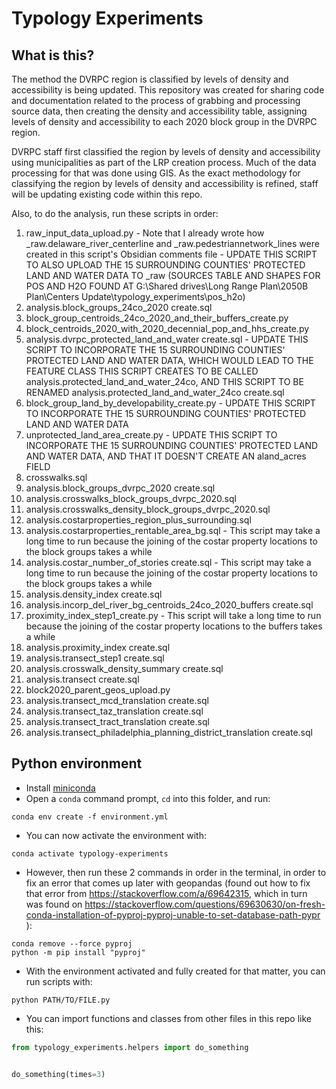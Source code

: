 # Typology Experiments

## What is this?

The method the DVRPC region is classified by levels of density and accessibility is being updated. This repository was created for sharing code and documentation related to the process of grabbing and processing source data, then creating the density and accessibility table, assigning levels of density and accessibility to each 2020 block group in the DVRPC region.

DVRPC staff first classified the region by levels of density and accessibility using municipalities as part of the LRP creation process. Much of the data processing for that was done using GIS. As the exact methodology for classifying the region by levels of density and accessibility is refined, staff will be updating existing code within this repo.

Also, to do the analysis, run these scripts in order:
1. raw_input_data_upload.py - Note that I already wrote how _raw.delaware_river_centerline and _raw.pedestriannetwork_lines were created in this script's Obsidian comments file - UPDATE THIS SCRIPT TO ALSO UPLOAD THE 15 SURROUNDING COUNTIES' PROTECTED LAND AND WATER DATA TO _raw (SOURCES TABLE AND SHAPES FOR POS AND H2O FOUND AT G:\Shared drives\Long Range Plan\2050B Plan\Centers Update\typology_experiments\pos_h2o)
2. analysis.block_groups_24co_2020 create.sql
3. block_group_centroids_24co_2020_and_their_buffers_create.py
4. block_centroids_2020_with_2020_decennial_pop_and_hhs_create.py
5. analysis.dvrpc_protected_land_and_water create.sql - UPDATE THIS SCRIPT TO INCORPORATE THE 15 SURROUNDING COUNTIES' PROTECTED LAND AND WATER DATA, WHICH WOULD LEAD TO THE FEATURE CLASS THIS SCRIPT CREATES TO BE CALLED analysis.protected_land_and_water_24co, AND THIS SCRIPT TO BE RENAMED analysis.protected_land_and_water_24co create.sql
6. block_group_land_by_developability_create.py - UPDATE THIS SCRIPT TO INCORPORATE THE 15 SURROUNDING COUNTIES' PROTECTED LAND AND WATER DATA
7. unprotected_land_area_create.py - UPDATE THIS SCRIPT TO INCORPORATE THE 15 SURROUNDING COUNTIES' PROTECTED LAND AND WATER DATA, AND THAT IT DOESN'T CREATE AN aland_acres FIELD
8. crosswalks.sql
9. analysis.block_groups_dvrpc_2020 create.sql
10. analysis.crosswalks_block_groups_dvrpc_2020.sql
11. analysis.crosswalks_density_block_groups_dvrpc_2020.sql
12. analysis.costarproperties_region_plus_surrounding.sql
13. analysis.costarproperties_rentable_area_bg.sql - This script may take a long time to run because the joining of the costar property locations to the block groups takes a while
14. analysis.costar_number_of_stories create.sql - This script may take a long time to run because the joining of the costar property locations to the block groups takes a while
15. analysis.density_index create.sql
16. analysis.incorp_del_river_bg_centroids_24co_2020_buffers create.sql
17. proximity_index_step1_create.py - This script will take a long time to run because the joining of the costar property locations to the buffers takes a while
18. analysis.proximity_index create.sql
19. analysis.transect_step1 create.sql
20. analysis.crosswalk_density_summary create.sql
21. analysis.transect create.sql
22. block2020_parent_geos_upload.py
23. analysis.transect_mcd_translation create.sql
24. analysis.transect_taz_translation create.sql
25. analysis.transect_tract_translation create.sql
26. analysis.transect_philadelphia_planning_district_translation create.sql

## Python environment

- Install [miniconda](https://docs.conda.io/en/latest/miniconda.html)
- Open a `conda` command prompt, `cd` into this folder, and run:

```
conda env create -f environment.yml
```

- You can now activate the environment with:

```
conda activate typology-experiments
```

- However, then run these 2 commands in order in the terminal, in order to fix an error that comes up later with geopandas (found out how to fix that error from https://stackoverflow.com/a/69642315, which in turn was found on https://stackoverflow.com/questions/69630630/on-fresh-conda-installation-of-pyproj-pyproj-unable-to-set-database-path-pypr ):

```
conda remove --force pyproj
python -m pip install "pyproj"
```

- With the environment activated and fully created for that matter, you can run scripts with:

```
python PATH/TO/FILE.py
```

- You can import functions and classes from other files in this repo like this:

```python
from typology_experiments.helpers import do_something


do_something(times=3)
```
